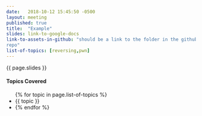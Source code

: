 ```yaml
---
date:   2018-10-12 15:45:50 -0500
layout: meeting
published: true
title:  "Example"
slides: link-to-google-docs
link-to-assets-in-github: "should be a link to the folder in the github
repo"
list-of-topics: [reversing,pwn]
---
```


<p>{{ page.slides }}</p>

<h4>Topics Covered</h4>
<!-- TODO: trevor: make these render not like dogshit (lists should be
moved to the right slightly) -->
<div>
	<ul>
		{% for topic in page.list-of-topics %}
		<li>{{ topic }}<li>
		{% endfor %}
	</ul>
</div>
